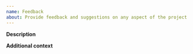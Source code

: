 ```yaml
---
name: Feedback
about: Provide feedback and suggestions on any aspect of the project
---
```


**Description**
<!-- Please provide a description of your feedback or suggestions. -->


**Additional context**
<!-- Add any other context about the feature request here. -->
